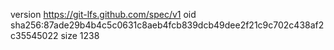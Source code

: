 version https://git-lfs.github.com/spec/v1
oid sha256:87ade29b4b4c5c0631c8aeb4fcb839dcb49dee2f21c9c702c438af2c35545022
size 1238

